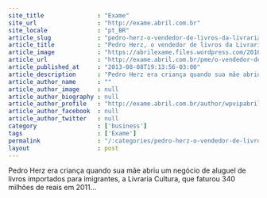 ```yaml
---
site_title               : "Exame"
site_url                 : "http://exame.abril.com.br"
site_locale              : "pt_BR"
article_slug             : "pedro-herz-o-vendedor-de-livros-da-livraria-cultura"
article_title            : "Pedro Herz, o vendedor de livros da Livraria Cultura"
article_image            : "https://abrilexame.files.wordpress.com/2016/09/size_960_16_9_pedroherz2.jpg?quality=70&strip=all&w=960"
article_url              : "http://exame.abril.com.br/pme/o-vendedor-de-livros-da-livraria-cultura/"
article_published_at     : "2013-08-08T19:13:56-03:00"
article_description      : "Pedro Herz era criança quando sua mãe abriu um negócio de aluguel de livros importados para imigrantes, a Livraria Cultura, que faturou 340 milhões de reais em 2011..."
article_author_name      : ""
article_author_image     : null
article_author_biography : null
article_author_profile   : "http://exame.abril.com.br/author/wpvipabril/"
article_author_facebook  : null
article_author_twitter   : null
category                 : ['business']
tags                     : ['Exame']
permalink                : "/:categories/pedro-herz-o-vendedor-de-livros-da-livraria-cultura/"
layout                   : post
---
```


Pedro Herz era criança quando sua mãe abriu um negócio de aluguel de livros importados para imigrantes, a Livraria Cultura, que faturou 340 milhões de reais em 2011...
